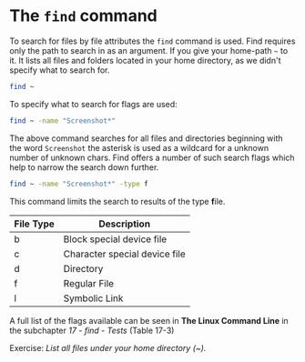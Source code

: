# The `find` command

To search for files by file attributes the `find` command is used.
Find requires only the path to search in as an argument. If you give your home-path `~` to it. It lists all files and folders located in your home directory, as we didn't specify what to search for.
~~~~~ bash
find ~
~~~~~

To specify what to search for flags are used: 

~~~~~ bash
find ~ -name "Screenshot*"
~~~~~
The above command searches for all files and directories beginning with the word `Screenshot` the asterisk is used as a wildcard for a unknown number of unknown chars.
Find offers a number of such search flags which help to narrow the search down further.

~~~~~ bash
find ~ -name "Screenshot*" -type f 
~~~~~
This command limits the search to results of the type **f**ile.

| File Type | Description                   |
|---        | ---                           |
|b          |Block special device file      |
|c          |Character special device file  |
|d          |Directory                      |
|f          |Regular File                   |
|l          |Symbolic Link                  |

A full list of the flags available can be seen in **The Linux Command Line** in the subchapter *17 - find - Tests*  (Table 17-3)

Exercise:
*List all files under your home directory (~).*






